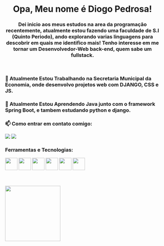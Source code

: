 <h1 align="center">Opa, Meu nome é Diogo Pedrosa!</h1>

<h3 align="center"> Dei inicio aos meus estudos na area da programação recentemente, atualmente estou fazendo uma faculdade de S.I (Quinto Periodo), ando explorando varias linguagens para descobrir em quais me identifico mais!
Tenho interesse em me tornar um Desenvolvedor-Web back-end, quem sabe um fullstack.</h3>

<br>


### 🔭 Atualmente Estou Trabalhando na Secretaria Municipal da Economia, onde desenvolvo projetos web com DJANGO, CSS e JS.

### 🌱 Atualmente Estou Aprendendo Java junto com o framework Spring Boot, e tambem estudando python e django.

### 📫 Como entrar em contato comigo: 
<div>
<a href="https://www.linkedin.com/in/diogo-pedrosaa" target="_blank"><img loading="lazy" src="https://img.shields.io/badge/-LinkedIn-%230077B5?style=for-the-badge&logo=linkedin&logoColor=white" target="_blank"></a>   
<a href="https://www.instagram.com/diogozsz/" target="_blank"><img loading="lazy" src="https://img.shields.io/badge/-Instagram-%23E4405F?style=for-the-badge&logo=instagram&logoColor=white" target="_blank"></a>
</div>

### Ferramentas e Tecnologias: 
<img loading="lazy" src="https://cdn.jsdelivr.net/gh/devicons/devicon/icons/javascript/javascript-original.svg" width="40" height="40"/> <img loading="lazy" src="https://cdn.jsdelivr.net/gh/devicons/devicon/icons/java/java-original.svg" width="40" height="40"/>  <img loading="lazy" src="https://cdn.jsdelivr.net/gh/devicons/devicon/icons/postgresql/postgresql-original-wordmark.svg" width="40" height="40"/> <img loading="lazy" src="https://cdn.jsdelivr.net/gh/devicons/devicon/icons/spring/spring-original.svg" width="40" height="40"/>  <img loading="lazy" src="https://cdn.jsdelivr.net/gh/devicons/devicon/icons/git/git-plain.svg" width="40" height="40"/>  <img loading="lazy" src="https://cdn.jsdelivr.net/gh/devicons/devicon/icons/python/python-original.svg" width="40" height="40"/>







<br>
<br>



<div>
<a href="https://github.com/DiogoPedrosaa">
<img loading="lazy" height="180em" src="https://github-readme-stats.vercel.app/api/top-langs/?username=DiogoPedrosaa&layout=compact&langs_count=7&theme=dracula"/>
</div>


<!--
**DiogoPedrosaa/DiogoPedrosaa** is a ✨ _special_ ✨ repository because its `README.md` (this file) appears on your GitHub profile.

Here are some ideas to get you started:

### 🔭 Atualmente Estou Trabalho em Projetos Individuais para treino enquanto tento procurar um estagio na area de desenvolvimento de software. 
### 🌱 Atualmente Estou Aprendendo Java.
### 📫 Como entrar em contato comigo: 
<div>
<a href="https://www.linkedin.com/in/diogo-pedrosa" target="_blank"><img loading="lazy" src="https://img.shields.io/badge/-LinkedIn-%230077B5?style=for-the-badge&logo=linkedin&logoColor=white" target="_blank"></a>   
</div>
-->
